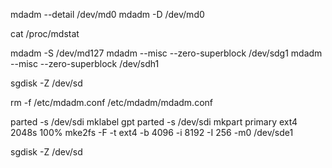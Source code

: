 mdadm --detail /dev/md0
mdadm -D /dev/md0


cat /proc/mdstat


mdadm -S /dev/md127
mdadm --misc --zero-superblock /dev/sdg1
mdadm --misc --zero-superblock /dev/sdh1

sgdisk -Z /dev/sd

rm -f /etc/mdadm.conf
/etc/mdadm/mdadm.conf

parted -s /dev/sdi mklabel gpt
parted -s /dev/sdi mkpart primary ext4 2048s 100%
mke2fs -F -t ext4 -b 4096 -i 8192 -I 256 -m0 /dev/sde1


sgdisk -Z /dev/sd